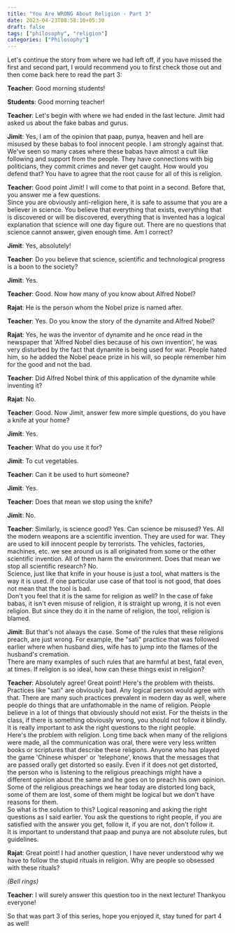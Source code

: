 ```yaml
---
title: "You Are WRONG About Religion - Part 3"
date: 2023-04-23T08:58:10+05:30
draft: false
tags: ["philosophy", "religion"]
categories: ["Philosophy"]
---
```


Let's continue the story from where we had left off, if you have missed the first and second part, I would recommend you to first check those out and then come back here to read the part 3:

**Teacher**: Good morning students!
  
**Students**: Good morning teacher!  
  
**Teacher**: Let's begin with where we had ended in the last lecture. Jimit had asked us about the fake babas and gurus.  
  
**Jimit**: Yes, I am of the opinion that paap, punya, heaven and hell are misused by these babas to fool innocent people. I am strongly against that. We've seen so many cases where these babas have almost a cult like following and support from the people. They have connections with big politicians, they commit crimes and never get caught. How would you defend that? You have to agree that the root cause for all of this is religion.

**Teacher**: Good point Jimit! I will come to that point in a second. Before that, you answer me a few questions.  
Since you are obviously anti-religion here, it is safe to assume that you are a believer in science. You believe that everything that exists, everything that is discovered or will be discovered, everything that is invented has a logical explanation that science will one day figure out. There are no questions that science cannot answer, given enough time. Am I correct?  

**Jimit**: Yes, absolutely!

**Teacher**: Do you believe that science, scientific and technological progress is a boon to the society?

**Jimit**: Yes.

**Teacher**: Good. Now how many of you know about Alfred Nobel?  

**Rajat**: He is the person whom the Nobel prize is named after.  

**Teacher**: Yes. Do you know the story of the dynamite and Alfred Nobel?  

**Rajat**: Yes, he was the inventor of dynamite and he once read in the newspaper that 'Alfred Nobel dies because of his own invention', he was very disturbed by the fact that dynamite is being used for war. People hated him, so he added the Nobel peace prize in his will, so people remember him for the good and not the bad.  

**Teacher**: Did Alfred Nobel think of this application of the dynamite while inventing it?  

**Rajat**: No.  

**Teacher**: Good. Now Jimit, answer few more simple questions, do you have a knife at your home?  

**Jimit**: Yes.

**Teacher**: What do you use it for?  

**Jimit**: To cut vegetables.

**Teacher**: Can it be used to hurt someone?  

**Jimit**: Yes.  

**Teacher**: Does that mean we stop using the knife?  

**Jimit**: No.

**Teacher**: Similarly, is science good? Yes. Can science be misused? Yes. All the modern weapons are a scientific invention. They are used for war. They are used to kill innocent people by terrorists. The vehicles, factories, machines, etc. we see around us is all originated from some or the other scientific invention. All of them harm the environment. Does that mean we stop all scientific research? No.  
Science, just like that knife in your house is just a tool, what matters is the way it is used. If one particular use case of that tool is not good, that does not mean that the tool is bad.  
Don't you feel that it is the same for religion as well? In the case of fake babas, it isn't even misuse of religion, it is straight up wrong, it is not even religion. But since they do it in the name of religion, the tool, religion is blamed.  

**Jimit**: But that's not always the case. Some of the rules that these religions preach, are just wrong. For example, the "sati" practice that was followed earlier where when husband dies, wife has to jump into the flames of the husband's cremation.  
There are many examples of such rules that are harmful at best, fatal even, at times. If religion is so ideal, how can these things exist in religion?  

**Teacher**: Absolutely agree! Great point! Here's the problem with theists. Practices like "sati" are obviously bad. Any logical person would agree with that. There are many such practices prevalent in modern day as well, where people do things that are unfathomable in the name of religion. People believe in a lot of things that obviously should not exist. For the theists in the class, if there is something obviously wrong, you should not follow it blindly. It is really important to ask the right questions to the right people.  
Here's the problem with religion. Long time back when many of the religions were made, all the communication was oral, there were very less written books or scriptures that describe these religions. Anyone who has played the game 'Chinese whisper' or 'telephone', knows that the messages that are passed orally get distorted so easily. Even if it does not get distorted, the person who is listening to the religious preachings might have a different opinion about the same and he goes on to preach his own opinion. Some of the religious preachings we hear today are distorted long back, some of them are lost, some of them might be logical but we don't have reasons for them.  
So what is the solution to this? Logical reasoning and asking the right questions as I said earlier. You ask the questions to right people, if you are satisfied with the answer you get, follow it, if you are not, don't follow it.  
It is important to understand that paap and punya are not absolute rules, but guidelines.  

**Rajat**: Great point! I had another question, I have never understood why we have to follow the stupid rituals in religion. Why are people so obsessed with these rituals?  

_(Bell rings)_  

**Teacher**: I will surely answer this question too in the next lecture! Thankyou everyone!  

So that was part 3 of this series, hope you enjoyed it, stay tuned for part 4 as well!